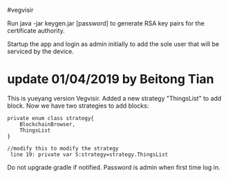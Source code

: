 #vegvisir

Run java -jar keygen.jar [password] to generate RSA key pairs for the certificate authority.

Startup the app and login as admin initially to add the sole user that will be serviced by the device.

# update 01/04/2019 by Beitong Tian

This is yueyang version Vegvisir. Added a new strategy "ThingsList" to add block. 
Now we have two strategies to add blocks:

    private enum class strategy{
        BlockchainBrowser,
        ThingsList
    }
    
    //modify this to modify the strategy 
     line 19: private var S:strategy=strategy.ThingsList
     
Do not upgrade gradle if notified.
Password is admin when first time log in. 


